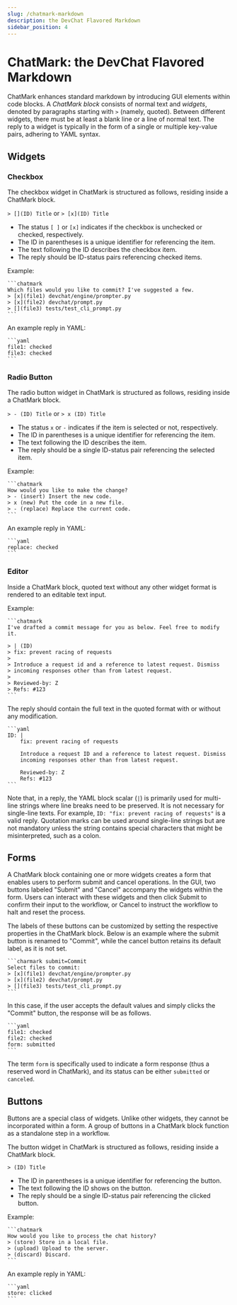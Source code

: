 ```yaml
---
slug: /chatmark-markdown
description: the DevChat Flavored Markdown
sidebar_position: 4
---
```


# ChatMark: the DevChat Flavored Markdown

ChatMark enhances standard markdown by introducing GUI elements within code blocks.
A *ChatMark block* consists of normal text and *widgets*, denoted by paragraphs starting with `>` (namely, quoted).
Between different widgets, there must be at least a blank line or a line of normal text.
The reply to a widget is typically in the form of a single or multiple key-value pairs, adhering to YAML syntax.

## Widgets

### Checkbox

The checkbox widget in ChatMark is structured as follows, residing inside a ChatMark block.

`> [](ID) Title` or `> [x](ID) Title`

- The status `[ ]` or `[x]` indicates if the checkbox is unchecked or checked, respectively.
- The ID in parentheses is a unique identifier for referencing the item.
- The text following the ID describes the checkbox item.
- The reply should be ID-status pairs referencing checked items.

Example:

````
```chatmark
Which files would you like to commit? I've suggested a few.
> [x](file1) devchat/engine/prompter.py
> [x](file2) devchat/prompt.py
> [](file3) tests/test_cli_prompt.py
```
````

An example reply in YAML:

````
```yaml
file1: checked
file3: checked
```
````

### Radio Button

The radio button widget in ChatMark is structured as follows, residing inside a ChatMark block.

`> - (ID) Title` or `> x (ID) Title`

- The status `x` or `-` indicates if the item is selected or not, respectively.
- The ID in parentheses is a unique identifier for referencing the item.
- The text following the ID describes the item.
- The reply should be a single ID-status pair referencing the selected item.

Example:

````
```chatmark
How would you like to make the change?
> - (insert) Insert the new code.
> x (new) Put the code in a new file.
> - (replace) Replace the current code.
```
````

An example reply in YAML:

````
```yaml
replace: checked
```
````

### Editor

Inside a ChatMark block, quoted text without any other widget format is rendered to an editable text input.

Example:

````
```chatmark
I've drafted a commit message for you as below. Feel free to modify it.

> | (ID)
> fix: prevent racing of requests
>
> Introduce a request id and a reference to latest request. Dismiss
> incoming responses other than from latest request.
>
> Reviewed-by: Z
> Refs: #123
```
````

The reply should contain the full text in the quoted format with or without any modification.

````
```yaml
ID: |
    fix: prevent racing of requests
    
    Introduce a request ID and a reference to latest request. Dismiss
    incoming responses other than from latest request.
    
    Reviewed-by: Z
    Refs: #123
```
````

Note that, in a reply, the YAML block scalar (`|`) is primarily used for multi-line strings where line breaks need to be preserved. It is not necessary for single-line texts. For example, `ID: "fix: prevent racing of requests"` is a valid reply. Quotation marks can be used around single-line strings but are not mandatory unless the string contains special characters that might be misinterpreted, such as a colon.

## Forms

A ChatMark block containing one or more widgets creates a form that enables users to perform submit and cancel operations.
In the GUI, two buttons labeled "Submit" and "Cancel" accompany the widgets within the form.
Users can interact with these widgets and then click Submit to confirm their input to the workflow, or Cancel to instruct the workflow to halt and reset the process.

The labels of these buttons can be customized by setting the respective properties in the ChatMark block.
Below is an example where the submit button is renamed to "Commit", while the cancel button retains its default label, as it is not set.

````
```charmark submit=Commit
Select files to commit:
> [x](file1) devchat/engine/prompter.py
> [x](file2) devchat/prompt.py
> [](file3) tests/test_cli_prompt.py
```
````

In this case, if the user accepts the default values and simply clicks the "Commit" button, the response will be as follows.

````
```yaml
file1: checked
file2: checked
form: submitted
```
````

The term `form` is specifically used to indicate a form response (thus a reserved word in ChatMark), and its status can be either `submitted` or `canceled`.

## Buttons

Buttons are a special class of widgets.
Unlike other widgets, they cannot be incorporated within a form.
A group of buttons in a ChatMark block function as a standalone step in a workflow.

The button widget in ChatMark is structured as follows, residing inside a ChatMark block.

`> (ID) Title`

- The ID in parentheses is a unique identifier for referencing the button.
- The text following the ID shows on the button.
- The reply should be a single ID-status pair referencing the clicked button.

Example:

````
```chatmark
How would you like to process the chat history?
> (store) Store in a local file.
> (upload) Upload to the server.
> (discard) Discard.
```
````

An example reply in YAML:

````
```yaml
store: clicked
```
````
